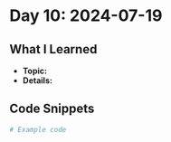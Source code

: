 # Day 10: 2024-07-19

## What I Learned
- **Topic:**
- **Details:**

## Code Snippets
```python
# Example code
